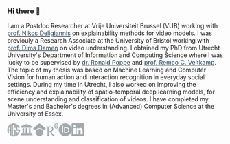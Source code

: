 ### Hi there 👋

I am a Postdoc Researcher at Vrije Universiteit Brussel (VUB) working with <a href="http://www.etrovub.be/people/member/about-bio/ndeligia/" target="_blank"><font color="#1E4258"> prof. Nikos Deligiannis</font></a> on explainability methods for video models. I was previouly a Research Associate at the University of Bristol working with <a href="https://dimadamen.github.io/" target="_blank"><font color="#1E4258"> prof. Dima Damen</font></a> on video understanding. I obtained my PhD from Utrecht University's Department of Information and Computing Science where I was lucky to be supervised by <a href="https://rpoppe.wordpress.com/" target="_blank"><font color="#1E4258"> dr. Ronald Poppe</font></a> and <a href="https://www.uu.nl/staff/default.aspx?lng=NL&Profielpagina=RCVeltkamp&t=0" target="_blank"><font color="#1E4258"> prof. Remco C. Veltkamp</font></a>. The topic of my thesis was based on Machine Learning and Computer Vision for human action and interaction recognition in everyday social settings. During my time in Utrecht, I also worked on improving the efficiency and explainability of spatio-temporal deep learning models, for scene understanding and classification of videos. I have completed my Master's and Bachelor's degrees in (Advanced) Computer Science at the University of Essex.

<a href="https://alexandrosstergiou.github.io"  target="_blank" rel="noopener noreferrer">
  <img align="left" alt="Alex Stergiou | webpage" width="30px" src="https://github.com/alexandrosstergiou/alexandrosstergiou.github.io/blob/master/icons/icon_grey.svg" />
</a>
<a href="https://research-information.bris.ac.uk/en/persons/alexandros-g-stergiou"  target="_blank" rel="noopener noreferrer">
  <img align="left" alt="Alex Stergiou | UU profile" width="30px" src="https://github.com/alexandrosstergiou/alexandrosstergiou.github.io/blob/master/icons/university.svg" />
</a>
<a href="https://scholar.google.co.uk/citations?user=_E_Zs3kAAAAJ&hl=en&oi=sra" target="_blank" rel="noopener noreferrer">
  <img align="left" alt="Alex Stergiou | Google scholar" width="30px" src="https://github.com/alexandrosstergiou/alexandrosstergiou.github.io/blob/master/icons/googlescholar.svg" />
</a>
<a href="https://www.researchgate.net/profile/Alexandros_Stergiou" target="_blank" rel="noopener noreferrer">
  <img align="left" alt="Alex Stergiou | Reseach Gate" width="30px" src="https://github.com/alexandrosstergiou/alexandrosstergiou.github.io/blob/master/icons/researchgate.svg" />
</a>
<a href="https://orcid.org/0000-0003-4706-4231" target="_blank" rel="noopener noreferrer" >
  <img align="left" alt="Alex Stergiou | Orcid" width="30px" src="https://github.com/alexandrosstergiou/alexandrosstergiou.github.io/blob/master/icons/orcid.svg" />
</a>
<a href="https://www.linkedin.com/in/alexandros-stergiou-b06a17128/" target="_blank" rel="noopener noreferrer">
  <img align="left" alt="Alex Stergiou | LinkdeIN" width="30px" src="https://github.com/alexandrosstergiou/alexandrosstergiou.github.io/blob/master/icons/linkedin.svg" />
</a>
